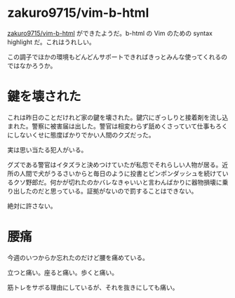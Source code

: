 # zakuro9715/vim-b-html

[zakuro9715/vim-b-html][] ができたようだ。b-html の Vim のための syntax highlight だ。これはうれしい。

この調子でほかの環境もどんどんサポートできればきっとみんな使ってくれるのではなかろうか。

# 鍵を壊された

これは昨日のことだけれど家の鍵を壊された。鍵穴にぎっしりと接着剤を流し込まれた。警察に被害届は出した。警官は相変わらず舐めくさっていて仕事もろくにしないくせに態度ばかりでかい人間のクズだった。

実は思い当たる犯人がいる。

グズである警官はイタズラと決めつけていたが私怨でそれらしい人物が居る。近所の人間で犬がうるさいからと毎日のように投書とピンポンダッシュを続けているクソ野郎だ。何かが切れたのかバレなきゃいいと言わんばかりに器物損壊に乗り出したのだと思っている。証拠がないので罰することはできない。

絶対に許さない。

# 腰痛

今週のいつからか忘れたのだけど腰を痛めている。

立つと痛い。座ると痛い。歩くと痛い。

筋トレをサボる理由にしているが、それを抜きにしても痛い。

[zakuro9715/vim-b-html]: https://github.com/zakuro9715/vim-b-html
